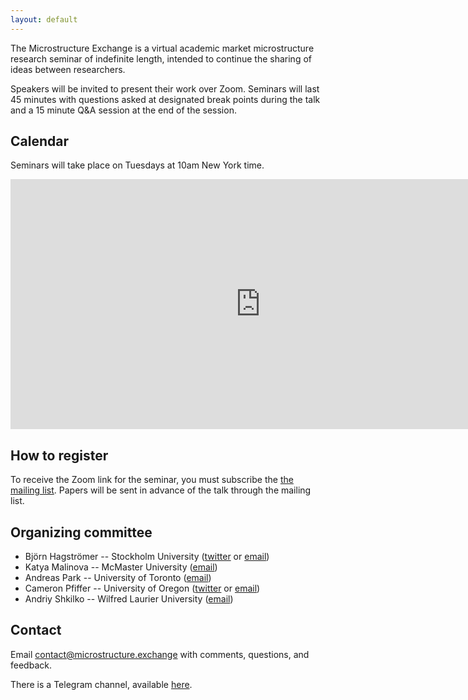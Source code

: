 ```yaml
---
layout: default
---
```


The Microstructure Exchange is a virtual academic market microstructure research seminar of indefinite length, intended to continue the sharing of ideas between researchers.

Speakers will be invited to present their work over Zoom. Seminars will last 45 minutes with questions asked at designated break points during the talk and a 15 minute Q&A session at the end of the session.

## Calendar 

Seminars will take place on Tuesdays at 10am New York time.

<iframe src="https://calendar.google.com/calendar/embed?height=400&amp;wkst=1&amp;bgcolor=%23fffaf0&amp;ctz=America%2FNew_York&amp;src=OTA2YnQyMTJlanJ2dThxbmh0bXY1ZWptczBAZ3JvdXAuY2FsZW5kYXIuZ29vZ2xlLmNvbQ&amp;color=%23E4C441&amp;mode=AGENDA&amp;showTabs=0&amp;showTitle=1&amp;showNav=0&amp;showDate=0&amp;showPrint=0&amp;showCalendars=0&amp;title=The%20Microstructure%20Exchange: %20Speaker%20List" style="border-width:0" width="800" height="400" frameborder="0" scrolling="no"></iframe>

## How to register

To receive the Zoom link for the seminar, you must subscribe the [the mailing list](https://tinyletter.com/microstructure-exchange). Papers will be sent in advance of the talk through the mailing list.

## Organizing committee

- Björn Hagströmer -- Stockholm University ([twitter](https://twitter.com/bjornhagstromer) or [email](mailto:bjh@sbs.su.se))
- Katya Malinova -- McMaster University ([email](mailto:malinovk@mcmaster.ca))
- Andreas Park -- University of Toronto ([email](mailto:andreas.park@rotman.utoronto.ca))
- Cameron Pfiffer -- University of Oregon ([twitter](https://twitter.com/cameron_pfiffer) or [email](mailto:cpfiffer@uoregon.edu))
- Andriy Shkilko -- Wilfred Laurier University ([email](ashkilko@wlu.ca))

## Contact

Email [contact@microstructure.exchange](mailto:contact@microstructure.exchange) with comments, questions, and feedback.

There is a Telegram channel, available [here](https://t.me/joinchat/HsE1ORwVqqFsOdtNMgv7vA).